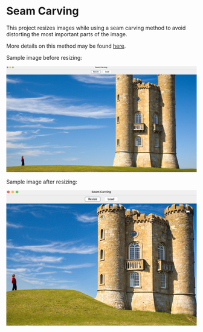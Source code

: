# Seam Carving

This project resizes images while using a seam carving method to avoid distorting the most important parts of the image.

More details on this method may be found [here](https://en.wikipedia.org/wiki/Seam_carving).

Sample image before resizing:

![OriginalImage](screenshots/originalImage.png)

Sample image after resizing:

![ResizedImage](screenshots/resizedImage.png)